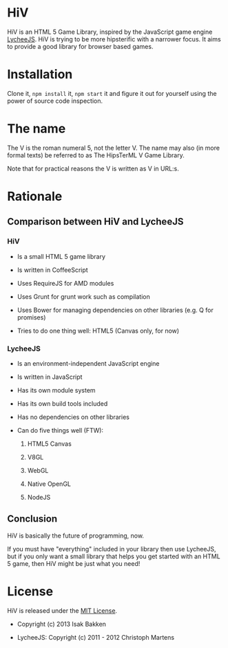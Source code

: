 # HiⅤ

HiⅤ is an HTML 5 Game Library, inspired by the JavaScript game engine
[LycheeJS](https://github.com/martensms/lycheeJS). HiⅤ is trying to be more
hipsterific with a narrower focus. It aims to provide a good library for browser
based games.


# Installation

Clone it, `npm install` it, `npm start` it and figure it out for yourself using
the power of source code inspection.


# The name

The Ⅴ is the roman numeral 5, not the letter V. The name may also (in more
formal texts) be referred to as The HipsTerML Ⅴ Game Library.

Note that for practical reasons the Ⅴ is written as V in URL:s.


# Rationale

## Comparison between HiⅤ and LycheeJS

### HiⅤ

* Is a small HTML 5 game library

* Is written in CoffeeScript

* Uses RequireJS for AMD modules

* Uses Grunt for grunt work such as compilation

* Uses Bower for managing dependencies on other libraries (e.g. Q for promises)

* Tries to do one thing well: HTML5 (Canvas only, for now)


### LycheeJS

* Is an environment-independent JavaScript engine

* Is written in JavaScript

* Has its own module system

* Has its own build tools included

* Has no dependencies on other libraries

* Can do five things well (FTW):

    1. HTML5 Canvas

    2. V8GL

    3. WebGL

    4. Native OpenGL

    5. NodeJS


## Conclusion

HiⅤ is basically the future of programming, now.

If you must have "everything" included in your library then use LycheeJS, but if
you only want a small library that helps you get started with an HTML 5 game,
then HiⅤ might be just what you need!


# License

HiⅤ is released under the [MIT License](LICENSE.txt).

* Copyright (c) 2013 Isak Bakken

* LycheeJS: Copyright (c) 2011 - 2012 Christoph Martens
